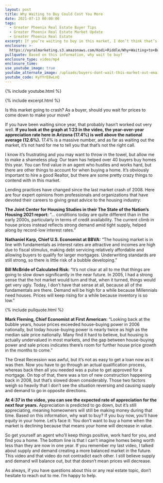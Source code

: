 ```yaml
---
layout: post
title: Why Waiting to Buy Could Cost You More
date: 2021-07-13 00:00:00
tags:
  - Greater Phoenix Real Estate Buyer Tips
  - Greater Phoenix Real Estate Market Update
  - Greater Phoenix Real Estate
excerpt: If you’re waiting to buy in this market, I don’t think that’s the right move.
enclosure: >-
  https://vyralmarketing.s3.amazonaws.com/Kodi+Riddle/Why+Waiting+to+Buy+Could+Cost+You+More.mp4.crdownload
pullquote: Based on this information, why wait to buy?
enclosure_type: video/mp4
enclosure_time:
use_youtube_image: true
youtube_alternate_image: /uploads/buyers-dont-wait-this-market-out-email-yt.jpg
youtube_code: KyYYrE8wLnQ
---
```

{% include youtube.html %}

{% include excerpt.html %}

Is this market going to crash? As a buyer, should you wait for prices to come down to make your move?

If you have been waiting since year, that probably hasn’t worked out very well. **If you look at the graph at 1:23 in the video, the year-over-year appreciation rate here in Arizona (17.4%) is well above the national average (12.6%).** 17.4% is a massive number, and as far as waiting out the market, it’s not hard for me to tell you that that’s not the right call.&nbsp;

I know it’s frustrating and you may want to throw in the towel, but allow me to make a shameless plug: Our team has helped over 40 buyers buy homes this year. You can find value in an agent who hustles and works hard, but there are other things to account for when buying a home. It’s obviously important to hire a good Realtor, but there are some pretty crazy things to contend with in this market.

Lending practices have changed since the last market crash of 2008. Here are four expert opinions from professionals and organizations that have devoted their careers to giving great advice to the housing industry:

**The Joint Center for Housing Studies in their The State of the Nation’s Housing 2021 report:** “… conditions today are quite different than in the early 2000s, particularly in terms of credit availability. The current climb in house prices instead reflects strong demand amid tight supply, helped along by record-low interest rates.”

**Nathaniel Karp, Chief U.S. Economist at BBVA:** “The housing market is in line with fundamentals as interest rates are attractive and incomes are high due to fiscal stimulus, making debt servicing relatively affordable and allowing buyers to qualify for larger mortgages. Underwriting standards are still strong, so there is little risk of a bubble developing.”

**Bill McBride of Calculated Risk:** “It’s not clear at all to me that things are going to slow down significantly in the near future. In 2005, I had a strong sense that the hot market would turn and that, when it turned, things would get very ugly. Today, I don’t have that sense at all, because all of the fundamentals are there. Demand will be high for a while because Millennials need houses. Prices will keep rising for a while because inventory is so low.”

{% include pullquote.html %}

**Mark Fleming, Chief Economist at First American:** “Looking back at the bubble years, house prices exceeded house-buying power in 2006 nationally, but today house-buying power is nearly twice as high as the median sale price nationally. Many find it hard to believe, but housing is actually undervalued in most markets, and the gap between house-buying power and sale prices indicates there’s room for further house price growth in the months to come.”

The Great Recession was awful, but it’s not as easy to get a loan now as it was then. Now you have to go through an actual qualification process, whereas back then all you needed was a pulse to get approved for a mortgage. On top of that, there was a ton of new construction happening back in 2008, but that’s slowed down considerably. Those two factors weigh so heavily that I don’t see the situation reversing and causing supply and demand to go in opposite directions.&nbsp;

**At 4:37 in the video, you can see the expected rate of appreciation for the next four years.** Appreciation is predicted to go down, but it’s still appreciating, meaning homeowners will still be making money during that time. Based on this information, why wait to buy? If you buy now, you’ll have equity in your home. Let’s face it: You don’t want to buy a home when the market is declining because that means your home will decrease in value.&nbsp;

So get yourself an agent who’ll keep things positive, work hard for you, and find you a home. The bottom line is that I can’t imagine homes being worth less than they are now in one year. If you remember my last video, I talked about supply and demand creating a more balanced market in the future. This video and that video do not contradict each other. I still believe supply and demand will balance out, but that doesn’t mean prices will decrease.&nbsp;

As always, if you have questions about this or any real estate topic, don’t hesitate to reach out to me. I’m happy to help.
